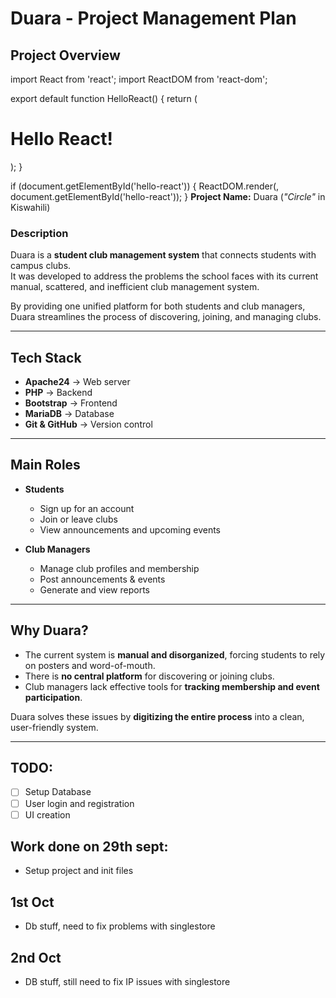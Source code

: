 # Duara - Project Management Plan

## Project Overview
import React from 'react';
import ReactDOM from 'react-dom';

export default function HelloReact() {
    return (
        <h1>Hello React!</h1>
    );
}

if (document.getElementById('hello-react')) {
    ReactDOM.render(<HelloReact />, document.getElementById('hello-react'));
}
**Project Name:** Duara (*"Circle"* in Kiswahili)

###  Description
Duara is a **student club management system** that connects students with campus clubs.  
It was developed to address the problems the school faces with its current manual, scattered, and inefficient club management system.  

By providing one unified platform for both students and club managers, Duara streamlines the process of discovering, joining, and managing clubs.

---

## Tech Stack
- **Apache24** → Web server  
- **PHP** → Backend  
- **Bootstrap** → Frontend  
- **MariaDB** → Database  
- **Git & GitHub** → Version control  

---

## Main Roles

- **Students**
  - Sign up for an account  
  - Join or leave clubs  
  - View announcements and upcoming events  

- **Club Managers**
  - Manage club profiles and membership  
  - Post announcements & events  
  - Generate and view reports  

---

## Why Duara?

- The current system is **manual and disorganized**, forcing students to rely on posters and word-of-mouth.  
- There is **no central platform** for discovering or joining clubs.  
- Club managers lack effective tools for **tracking membership and event participation**.  

 Duara solves these issues by **digitizing the entire process** into a clean, user-friendly system.  

---
## TODO:
- [ ] Setup Database
- [ ] User login and registration
- [ ] UI creation

## Work done on 29th sept:
- Setup project and init files

## 1st Oct
- Db stuff, need to fix problems with singlestore

## 2nd Oct
- DB stuff, still need to fix IP issues with singlestore



